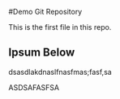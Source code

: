 #Demo Git Repository

This is the first file in this repo.

## Ipsum Below

dsasdlakdnaslfnasfmas;fasf,sa

ASDSAFASFSA